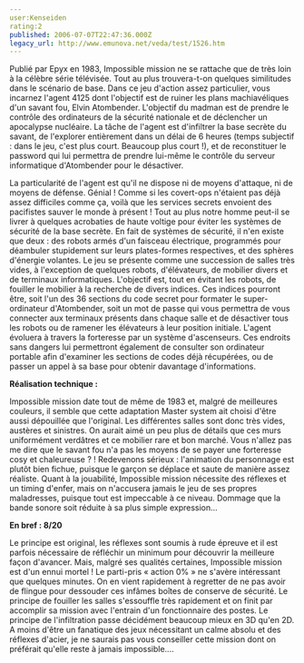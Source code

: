 ```yaml
---
user:Kenseiden
rating:2
published: 2006-07-07T22:47:36.000Z
legacy_url: http://www.emunova.net/veda/test/1526.htm
---
```

Publié par Epyx en 1983, Impossible mission ne se rattache que de très loin à la célèbre série télévisée. Tout au plus trouvera-t-on quelques similitudes dans le scénario de base. Dans ce jeu d'action assez particulier, vous incarnez l'agent 4125 dont l'objectif est de ruiner les plans machiavéliques d'un savant fou, Elvin Atombender. L'objectif du madman est de prendre le contrôle des ordinateurs de la sécurité nationale et de déclencher un apocalypse nucléaire. La tâche de l'agent est d'infiltrer la base secrète du savant, de l'explorer entièrement dans un délai de 6 heures (temps subjectif : dans le jeu, c'est plus court. Beaucoup plus court !), et de reconstituer le password qui lui permettra de prendre lui-même le contrôle du serveur informatique d'Atombender pour le désactiver.  

  

La particularité de l'agent est qu'il ne dispose ni de moyens d'attaque, ni de moyens de défense. Génial ! Comme si les covert-ops n'étaient pas déjà assez difficiles comme ça, voilà que les services secrets envoient des pacifistes sauver le monde à présent ! Tout au plus notre homme peut-il se livrer à quelques acrobaties de haute voltige pour éviter les systèmes de sécurité de la base secrète. En fait de systèmes de sécurité, il n'en existe que deux : des robots armés d'un faisceau électrique, programmés pour déambuler stupidement sur leurs plates-formes respectives, et des sphères d'énergie volantes. Le jeu se présente comme une succession de salles très vides, à l'exception de quelques robots, d'élévateurs, de mobilier divers et de terminaux informatiques. L'objectif est, tout en évitant les robots, de fouiller le mobilier à la recherche de divers indices. Ces indices pourront être, soit l'un des 36 sections du code secret pour formater le super-ordinateur d'Atombender, soit un mot de passe qui vous permettra de vous connecter aux terminaux présents dans chaque salle et de désactiver tous les robots ou de ramener les élévateurs à leur position initiale. L'agent évoluera à travers la forteresse par un système d'ascenseurs. Ces endroits sans dangers lui permettront également de consulter son ordinateur portable afin d'examiner les sections de codes déjà récupérées, ou de passer un appel à sa base pour obtenir davantage d'informations.   

  

**Réalisation technique :**   

Impossible mission date tout de même de 1983 et, malgré de meilleures couleurs, il semble que cette adaptation Master system ait choisi d'être aussi dépouillée que l'original. Les différentes salles sont donc très vides, austères et sinistres. On aurait aimé un peu plus de détails que ces murs uniformément verdâtres et ce mobilier rare et bon marché. Vous n'allez pas me dire que le savant fou n'a pas les moyens de se payer une forteresse cosy et chaleureuse ? ! Redevenons sérieux : l'animation du personnage est plutôt bien fichue, puisque le garçon se déplace et saute de manière assez réaliste. Quant à la jouabilité, Impossible mission nécessite des réflexes et un timing d'enfer, mais on n'accusera jamais le jeu de ses propres maladresses, puisque tout est impeccable à ce niveau. Dommage que la bande sonore soit réduite à sa plus simple expression...  

  

**En bref : 8/20**   

Le principe est original, les réflexes sont soumis à rude épreuve et il est parfois nécessaire de réfléchir un minimum pour découvrir la meilleure façon d'avancer. Mais, malgré ses qualités certaines, Impossible mission est d'un ennui mortel ! Le parti-pris « action 0% » ne s'avère intéressant que quelques minutes. On en vient rapidement à regretter de ne pas avoir de flingue pour dessouder ces infâmes boîtes de conserve de sécurité. Le principe de fouiller les salles s'essouffle très rapidement et on finit par accomplir sa mission avec l'entrain d'un fonctionnaire des postes. Le principe de l'infiltration passe décidément beaucoup mieux en 3D qu'en 2D. A moins d'être un fanatique des jeux nécessitant un calme absolu et des réflexes d'acier, je ne saurais pas vous conseiller cette mission dont on préférait qu'elle reste à jamais impossible....